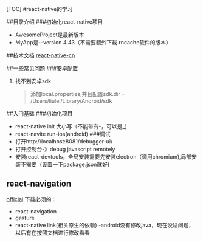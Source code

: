 [TOC]
#react-native的学习

##目录介绍
###初始化react-native项目
+ AwesomeProject是最新版本
+ MyApp是--version 4.43（不需要额外下载.rncache软件的版本）

##技术文档
[react-native-cn](https://reactnative.cn/docs/tutorial.html)

##一些常见问题
###安卓配置
1. 找不到安卓sdk
    >添加local.properties,并且配置sdk.dir = /Users/liulei/Library/Android/sdk

##入门基础
###初始化项目
+ react-native init 大小写（不能带有-，可以是_)
+ react-navite run-ios(android)
###调试
+ 打开http://localhost:8081/debugger-ui/
+ 打开控制台-》debug javascript remotely
+ 安装react-devtools，全局安装需要先安装electron（调用chromium),局部安装不需要（设置一下package.json就好)

## react-navigation
[official](https://reactnavigation.org/docs/zh-Hans/custom-navigators.html)
下载必须的： 
+ react-navigation 
+ gesture 
+ react-native link(相关原生的依赖) -android没有修改java，现在没啥问题，以后有在按照文档进行修改看看
